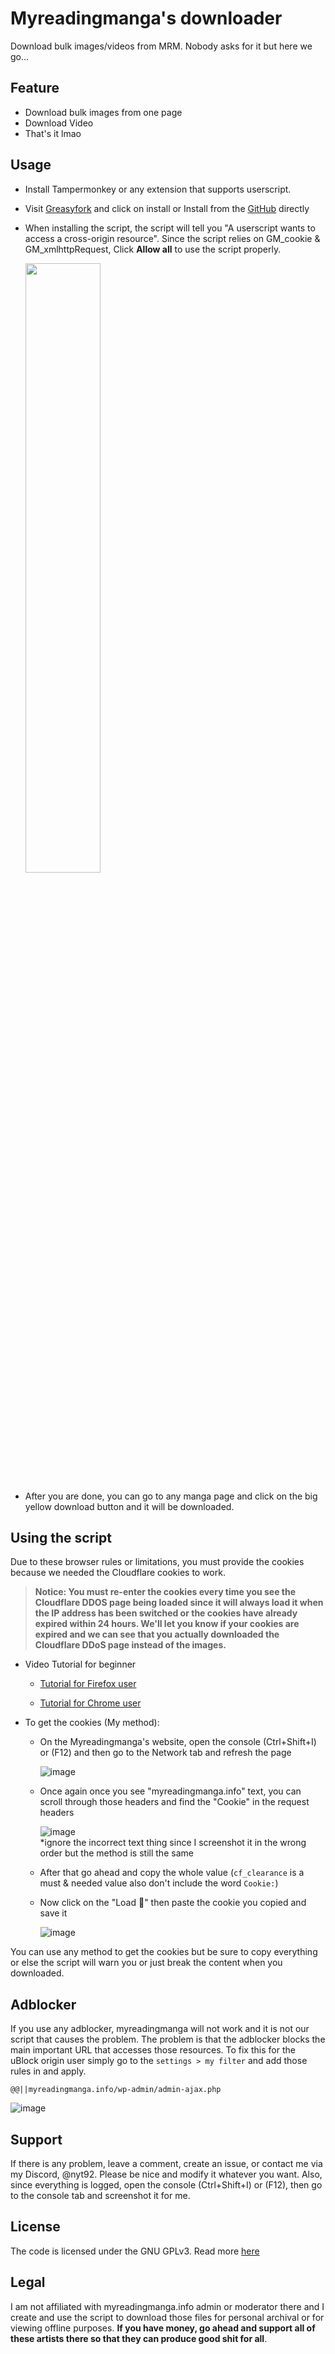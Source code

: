 # Myreadingmanga's downloader

Download bulk images/videos from MRM. Nobody asks for it but here we go...

## Feature

- Download bulk images from one page
- Download Video
- That's it lmao

## Usage

- Install Tampermonkey or any extension that supports userscript.

- Visit [Greasyfork](https://greasyfork.org/en/scripts/507784-mrm-downloader) and click on install or Install from the [GitHub](https://github.com/NYT92/mrm-downloader/raw/refs/heads/main/mrm.user.js) directly

- When installing the script, the script will tell you "A userscript wants to access a cross-origin resource". Since the script relies on GM_cookie & GM_xmlhttpRequest, Click __Allow all__ to use the script properly.

  <img src="https://i.imgur.com/IYqesP0.png" style="width:50%"/>

- After you are done, you can go to any manga page and click on the big yellow download button and it will be downloaded.

## Using the script

Due to these browser rules or limitations, you must provide the cookies because we needed the Cloudflare cookies to work. 
> __Notice: You must re-enter the cookies every time you see the Cloudflare DDOS page being loaded since it will always load it when the IP address has been switched or the cookies have already expired within 24 hours. We'll let you know if your cookies are expired and we can see that you actually downloaded the Cloudflare DDoS page instead of the images.__

+ Video Tutorial for beginner
  - [Tutorial for Firefox user](https://nspl.nyt92.eu.org/player?file=https://files.catbox.moe/jbn3w6.mp4&title=How%20to%20download%20images/video%20from%20myreadingmanga%20using%20mrm-downloader%20script%20(Firefox))  

  - [Tutorial for Chrome user](https://nspl.nyt92.eu.org/player?file=https://files.catbox.moe/zbgovw.mp4&title=How%20to%20download%20images/video%20from%20myreadingmanga%20using%20mrm-downloader%20script%20(Chrome))
  
+ To get the cookies (My method):
  - On the Myreadingmanga's website, open the console (Ctrl+Shift+I) or (F12) and then go to the Network tab and refresh the page
    
    ![image](https://github.com/user-attachments/assets/d645effb-052a-45b6-bd00-cd3cf29dc5ea)

  - Once again once you see "myreadingmanga.info" text, you can scroll through those headers and find the "Cookie" in the request headers
    
    ![image](https://github.com/user-attachments/assets/26976eb0-d9fd-4aff-93e6-b45f588720f1)  
    *ignore the incorrect text thing since I screenshot it in the wrong order but the method is still the same
  - After that go ahead and copy the whole value (``cf_clearance`` is a must & needed value also don't include the word `Cookie:`)
  - Now click on the "Load 🍪" then paste the cookie you copied and save it
 
    ![image](https://github.com/user-attachments/assets/3d9e0e71-e7ce-4f8e-a920-0989a76d0f29)

You can use any method to get the cookies but be sure to copy everything or else the script will warn you or just break the content when you downloaded.

## Adblocker
If you use any adblocker, myreadingmanga will not work and it is not our script that causes the problem. The problem is that the adblocker blocks the main important URL that accesses those resources. 
To fix this for the uBlock origin user simply go to the `settings > my filter` and add those rules in and apply.

``@@||myreadingmanga.info/wp-admin/admin-ajax.php``  

![image](https://github.com/user-attachments/assets/70fc9cd1-0c7b-4674-a505-f8852a4d44b5)


## Support
If there is any problem, leave a comment, create an issue, or contact me via my Discord, @nyt92. Please be nice and modify it whatever you want. Also, since everything is logged, open the console (Ctrl+Shift+I) or (F12), then go to the console tab and screenshot it for me.

## License

The code is licensed under the GNU GPLv3. Read more [here](https://gist.github.com/kn9ts/cbe95340d29fc1aaeaa5dd5c059d2e60#file-gplv3-md)

## Legal

I am not affiliated with myreadingmanga.info admin or moderator there and I create and use the script to download those files for personal archival or for viewing offline purposes. **If you have money, go ahead and support all of these artists there so that they can produce good shit for all**.
